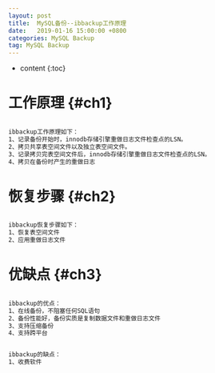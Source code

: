 ```yaml
---
layout: post
title:  MySQL备份--ibbackup工作原理
date:   2019-01-16 15:00:00 +0800
categories: MySQL Backup
tag: MySQL Backup
---
```


* content
{:toc}


工作原理					{#ch1}
====================================

```bash

ibbackup工作原理如下：
1、记录备份开始时，innodb存储引擎重做日志文件检查点的LSN。
2、拷贝共享表空间文件以及独立表空间文件。
3、记录拷贝完表空间文件后，innodb存储引擎重做日志文件检查点的LSN。
4、拷贝在备份时产生的重做日志

```


恢复步骤                  {#ch2}
====================================

```bash

ibbackup恢复步骤如下：
1、恢复表空间文件
2、应用重做日志文件

```


优缺点                  {#ch3}
====================================

```bash

ibbackup的优点：
1、在线备份，不阻塞任何SQL语句
2、备份性能好，备份实质是复制数据文件和重做日志文件
3、支持压缩备份
4、支持跨平台


ibbackup的缺点：
1、收费软件

```
